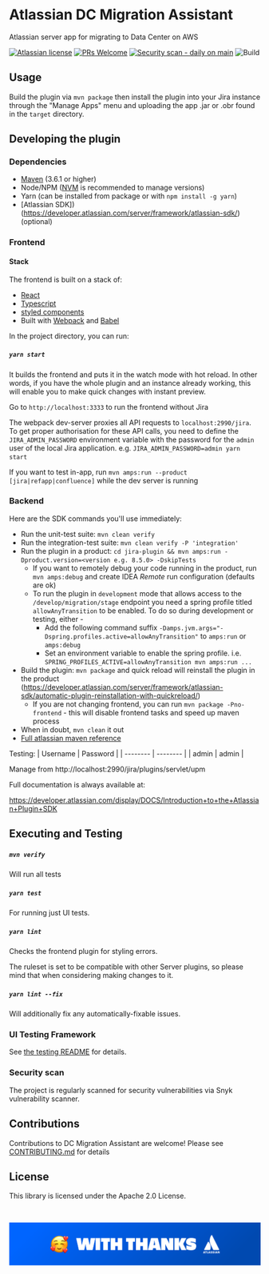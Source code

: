 # Atlassian DC Migration Assistant

Atlassian server app for migrating to Data Center on AWS

[![Atlassian license](https://img.shields.io/badge/license-Apache%202.0-blue.svg?style=flat-square)](LICENSE) [![PRs Welcome](https://img.shields.io/badge/PRs-welcome-brightgreen.svg?style=flat-square)](CONTRIBUTING.md) [![Security scan - daily on main](https://github.com/atlassian-labs/dc-migration-assistant/actions/workflows/snyk_security_master.yml/badge.svg)](https://github.com/atlassian-labs/dc-migration-assistant/actions/workflows/snyk_security_master.yml) ![Build](https://github.com/atlassian-labs/dc-migration-assistant/workflows/Tests/badge.svg) 

## Usage

Build the plugin via `mvn package` then install the plugin into your Jira instance through the "Manage Apps" menu and uploading the app .jar or .obr found in the `target` directory.

## Developing the plugin

### Dependencies

* [Maven](https://maven.apache.org/) (3.6.1 or higher)
* Node/NPM ([NVM](https://github.com/nvm-sh/nvm) is recommended to manage
  versions)
* Yarn (can be installed from package or with `npm install -g yarn`)
* [Atlassian SDK])(https://developer.atlassian.com/server/framework/atlassian-sdk/) (optional)

### Frontend

#### Stack

The frontend is built on a stack of:

* [React](https://reactjs.org/)
* [Typescript](https://www.typescriptlang.org/)
* [styled components](https://styled-components.com/)
* Built with [Webpack](https://webpack.js.org/) and [Babel](https://babeljs.io/)

In the project directory, you can run:

##### `yarn start`

It builds the frontend and puts it in the watch mode with hot reload. 
In other words, if you have the whole plugin and an instance already working, 
this will enable you to make quick changes with instant preview.

Go to `http://localhost:3333` to run the frontend without Jira

The webpack dev-server proxies all API requests to `localhost:2990/jira`. To get
proper authorisation for these API calls, you need to define the `JIRA_ADMIN_PASSWORD`
environment variable with the password for the `admin` user of the local Jira application.
e.g. `JIRA_ADMIN_PASSWORD=admin yarn start`

If you want to test in-app, run `mvn amps:run --product [jira|refapp|confluence]` while the dev server is running

### Backend

Here are the SDK commands you'll use immediately:

* Run the unit-test suite: `mvn clean verify`
* Run the integration-test suite: `mvn clean verify -P 'integration'`
* Run the plugin in a product: `cd jira-plugin && mvn amps:run -Dproduct.version=<version e.g. 8.5.0> -DskipTests`
    * If you want to remotely debug your code running in the product, run `mvn amps:debug` and create IDEA _Remote_ run configuration (defaults are ok)
    * To run the plugin in `development` mode that allows access to the `/develop/migration/stage` endpoint you need a spring profile titled `allowAnyTransition` to be enabled. To do so during development or testing, either -
        - Add the following command suffix `-Damps.jvm.args="-Dspring.profiles.active=allowAnyTransition"` to `amps:run` or `amps:debug`
        - Set an environment variable to enable the spring profile. i.e.  `SPRING_PROFILES_ACTIVE=allowAnyTransition mvn amps:run ...`
* Build the plugin: `mvn package` and quick reload will reinstall the plugin in the product (https://developer.atlassian.com/server/framework/atlassian-sdk/automatic-plugin-reinstallation-with-quickreload/)
    * If you are not changing frontend, you can run `mvn package -Pno-frontend` - this will disable frontend tasks and speed up maven process
* When in doubt, `mvn clean` it out
* [Full atlassian maven reference](https://developer.atlassian.com/server/framework/atlassian-sdk/working-with-maven/#using-the-amps-maven-plugin-directly)

Testing:
| Username | Password |
| -------- | -------- |
| admin    | admin    |

Manage from http://localhost:2990/jira/plugins/servlet/upm

Full documentation is always available at:

https://developer.atlassian.com/display/DOCS/Introduction+to+the+Atlassian+Plugin+SDK

## Executing and Testing

##### `mvn verify`

Will run all tests

##### `yarn test`

For running just UI tests.

##### `yarn lint`

Checks the frontend plugin for styling errors. 

The ruleset is set to be compatible with other Server plugins, 
so please mind that when considering making changes to it.

##### `yarn lint --fix`

Will additionally fix any automatically-fixable issues.

### UI Testing Framework

See [the testing README](jira-e2e-tests/README.md) for details.

### Security scan

The project is regularly scanned for security vulnerabilities via Snyk vulnerability scanner.

## Contributions

Contributions to DC Migration Assistant are welcome! Please see [CONTRIBUTING.md](CONTRIBUTING.md) for details


## License

This library is licensed under the Apache 2.0 License. 

<br/>

[![With ❤️ from Atlassian](https://raw.githubusercontent.com/atlassian-internal/oss-assets/master/banner-with-thanks.png)](https://www.atlassian.com)
